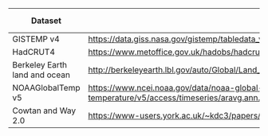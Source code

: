 | Dataset                       | Source                                                                                                                             | Date accessed |
|-------------------------------|------------------------------------------------------------------------------------------------------------------------------------|---------------|
| GISTEMP v4                    | https://data.giss.nasa.gov/gistemp/tabledata_v4/GLB.Ts+dSST.txt                                                                    | 20/09/20      |
| HadCRUT4                      | https://www.metoffice.gov.uk/hadobs/hadcrut4/data/current/time_series/HadCRUT.4.6.0.0.annual_ns_avg.txt                            | 20/09/20      |
| Berkeley Earth land and ocean | http://berkeleyearth.lbl.gov/auto/Global/Land_and_Ocean_summary.txt                                                                | 20/09/20      |
| NOAAGlobalTemp v5             | https://www.ncei.noaa.gov/data/noaa-global-surface-temperature/v5/access/timeseries/aravg.ann.land_ocean.90S.90N.v5.0.0.202008.asc | 20/09/20      |
| Cowtan and Way 2.0            | https://www-users.york.ac.uk/~kdc3/papers/coverage2013/had4_krig_annual_v2_0_0.txt                                                 | 20/09/20      |
